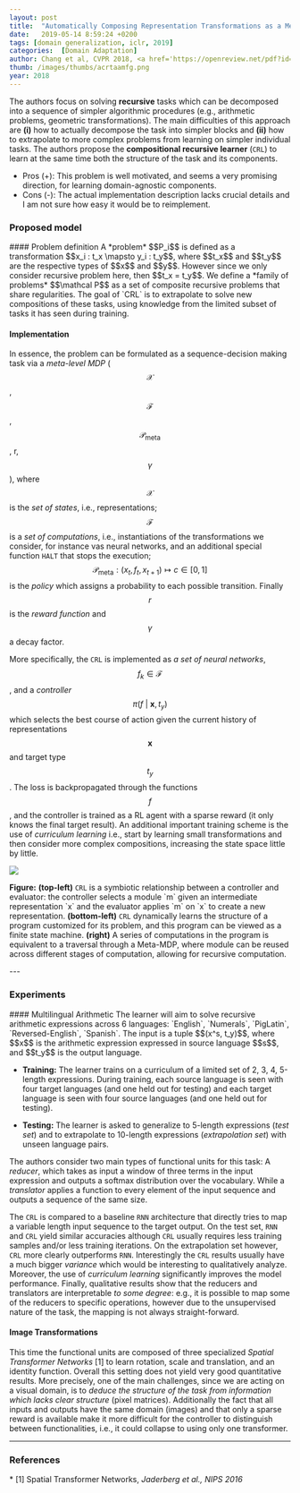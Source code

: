```yaml
---
layout: post
title:  "Automatically Composing Representation Transformations as a Mean for Generalization"
date:   2019-05-14 8:59:24 +0200
tags: [domain generalization, iclr, 2019]
categories:  [Domain Adaptation]
author: Chang et al, CVPR 2018, <a href='https://openreview.net/pdf?id=B1ffQnRcKX' target='_blank'>[link]</a>
thumb: /images/thumbs/acrtaamfg.png
year: 2018
---
```



<div class="summary">
The authors focus on solving <b>recursive</b> tasks which can be decomposed into a sequence of simpler algorithmic procedures (e.g., arithmetic problems, geometric transformations). The main difficulties of this  approach are <b>(i)</b> how to actually decompose the task into simpler blocks and <b>(ii)</b> how to extrapolate to more complex problems from learning on simpler individual tasks. 
The authors propose the <b>compositional recursive learner</b> (<code>CRL</code>) to learn at the same time both the structure of the task and its components.
<ul>
<li><span class="procons">Pros (+):</span> This problem is well motivated, and seems a very promising direction, for learning domain-agnostic components.</li>
<li><span class="procons">Cons (-):</span> The actual implementation description lacks crucial details and I am not sure how easy it would be to reimplement.</li>
</ul>
</div>


<h3 class="section proposed"> Proposed model</h3>
#### Problem definition
A *problem* $$P_i$$ is defined as a transformation $$x_i : t_x \mapsto y_i : t_y$$, where $$t_x$$ and $$t_y$$  are the respective types of $$x$$ and $$y$$. However since we only consider recursive problem here, then $$t_x = t_y$$.
  We define a *family of problems* $$\mathcal P$$ as a set of composite recursive problems that share regularities. The goal of `CRL` is to extrapolate to solve new compositions of these tasks, using knowledge from the limited subset of tasks it has seen during training. 

#### Implementation
In essence, the problem can be formulated as a sequence-decision making task via a *meta-level MDP* ($$\mathcal X$$, $$\mathcal F$$, $$\mathcal P_{\mbox{meta}}$$, r, $$\gamma$$), where $$\mathcal X$$ is the *set of states*, i.e., representations; $$\mathcal F$$ is a *set of computations*, i.e., instantiations of the transformations we consider, for instance vas neural networks, and an additional special function `HALT` that stops the execution; $$\mathcal P_{\mbox{meta}}: (x_t, f_t, x_{t + 1}) \mapsto c \in [0, 1]$$ is the *policy* which assigns a probability to each possible transition. Finally $$r$$ is the *reward function* and $$\gamma$$ a decay factor.

More specifically, the `CRL` is implemented as *a set of neural networks*, $$f_k \in \mathcal F$$, and a *controller* $$\pi(f\ |\ \mathbf{x}, t_y)$$ which selects the best course of action given the current history of representations $$\mathbf{x}$$ and target type $$t_y$$. 
The loss is backpropagated through the functions $$f$$, and the controller is trained as a RL agent with a sparse reward (it only knows the final target result).
An additional important training scheme is the use of *curriculum learning*  i.e., start by learning small transformations and then consider more complex compositions, increasing the state space little by little.


<div class="figure">
<img src="{{ site.baseurl }}/images/posts/crl.png">
<p><b>Figure:</b> <b>(top-left)</b> <code>CRL</code> is a symbiotic relationship between a
controller and evaluator: the controller selects a module `m` given an intermediate representation `x` and the
evaluator applies `m` on `x` to create a new representation. <b>(bottom-left)</b> <code>CRL</code> dynamically learns the
structure of a program customized for its problem, and this program can be viewed as a finite state machine.
<b>(right)</b> A series of computations in the program is equivalent to a traversal through a Meta-MDP, where module
can be reused across different stages of computation, allowing for recursive computation.</p>
</div>
---

<h3 class="section experiments"> Experiments</h3>
#### Multilingual Arithmetic
The learner will aim to solve recursive arithmetic expressions  across 6  languages: `English`, `Numerals`, `PigLatin`, `Reversed-English`, `Spanish`. The input is a tuple $$(x^s, t_y)$$, where $$x$$ is the arithmetic expression expressed in source language $$s$$, and $$t_y$$ is the output language.

  * **Training:** The learner trains on a curriculum of a limited set of 2, 3, 4, 5-length expressions.  During training, each source language is seen with four target languages (and one held out for testing) and each target language is seen with four source languages (and one held out for testing).
  
  * **Testing:** The learner is asked to generalize to 5-length expressions (*test set*) and to extrapolate to 10-length expressions (*extrapolation set*) with unseen language pairs. 
  
The authors consider two main types of functional units for this task: A *reducer*, which takes as input a window of three terms in the input expression and outputs a softmax distribution over the vocabulary. While a *translator* applies a function to every element of the input sequence and outputs a sequence of the same size. 

The `CRL` is compared to a baseline `RNN` architecture that directly tries to map a variable length input sequence to the target output. On the test set, `RNN` and `CRL` yield similar accuracies although `CRL` usually requires less training samples and/or less training iterations. On the extrapolation set however, `CRL` more clearly outperforms `RNN`. 
Interestingly the `CRL` results usually have a much bigger *variance* which would be interesting to qualitatively analyze. Moreover, the use of *curriculum learning* significantly improves the model performance. Finally, qualitative results show that the reducers and translators are interpretable *to some degree*: e.g., it is possible to map some of the reducers to specific operations, however due to the unsupervised nature of the task, the mapping is not always straight-forward.


#### Image Transformations

This time the functional units are composed of three specialized *Spatial Transformer Networks* <span class="citations">[1]</span> to learn rotation, scale and translation, and an identity function. Overall this setting does not yield very good quantitative results. 
More precisely, one of the main challenges, since we are acting on a visual domain, is to *deduce the structure of the task from information which lacks clear structure* (pixel matrices). Additionally the fact that all inputs and outputs have the same domain (images) and that only a sparse reward is available make it more difficult for the controller to distinguish between functionalities, i.e., it could collapse to using only one transformer.




---

<h3 class="section references"> References </h3>
* <span class="citations">[1]</span> Spatial Transformer Networks, <i>Jaderberg  et al., NIPS 2016</i>
